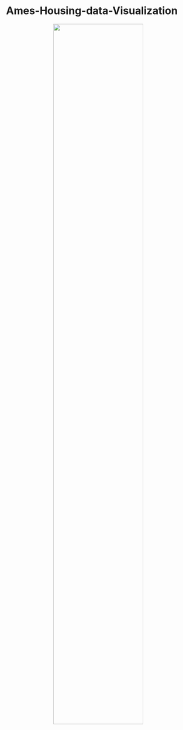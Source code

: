 # Ames-Housing-data-Visualization

<p align="center">
  <a href="https://www.youtube.com/watch?v=JC7L55FGAm0&t=25s"><img width="70%" height ="70%" src="https://user-images.githubusercontent.com/8913742/82628593-3f374d80-9bbb-11ea-9622-5f6d48cf1e26.png"></a>
  <br><br>
  
</p>

